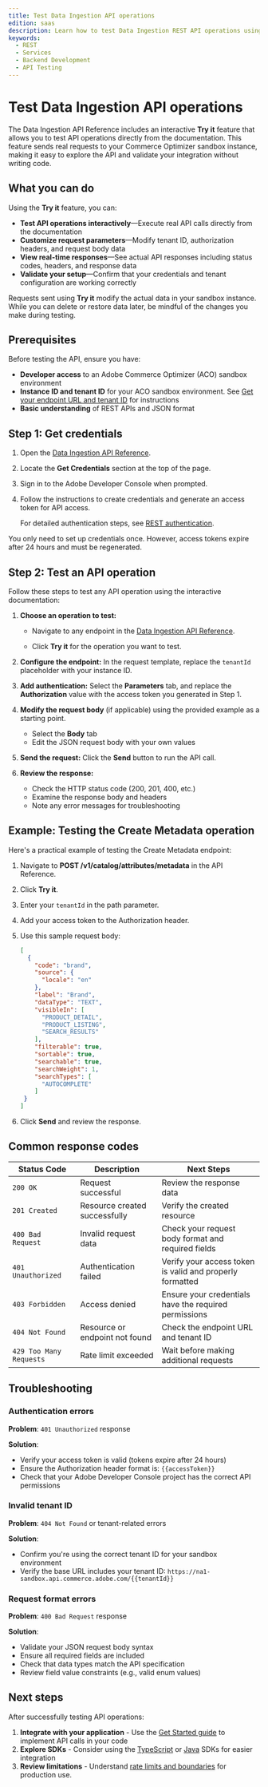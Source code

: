 ```yaml
---
title: Test Data Ingestion API operations
edition: saas
description: Learn how to test Data Ingestion REST API operations using the interactive Try It feature in the API Reference documentation
keywords:
  - REST
  - Services
  - Backend Development
  - API Testing
---
```


# Test Data Ingestion API operations

The Data Ingestion API Reference includes an interactive **Try it** feature that allows you to test API operations directly from the documentation. This feature sends real requests to your Commerce Optimizer sandbox instance, making it easy to explore the API and validate your integration without writing code.

## What you can do

Using the **Try it** feature, you can:

- **Test API operations interactively**—Execute real API calls directly from the documentation
- **Customize request parameters**—Modify tenant ID, authorization headers, and request body data
- **View real-time responses**—See actual API responses including status codes, headers, and response data
- **Validate your setup**—Confirm that your credentials and tenant configuration are working correctly

<InlineAlert variant="warning" slots="text" />

Requests sent using **Try it** modify the actual data in your sandbox instance. While you can delete or restore data later, be mindful of the changes you make during testing.

## Prerequisites

Before testing the API, ensure you have:

- **Developer access** to an Adobe Commerce Optimizer (ACO) sandbox environment
- **Instance ID and tenant ID** for your ACO sandbox environment. See [Get your endpoint URL and tenant ID](using-the-api.md#base-url) for instructions
- **Basic understanding** of REST APIs and JSON format

## Step 1: Get credentials

1. Open the [Data Ingestion API Reference](https://developer.adobe.com/commerce/services/reference/rest/).

2. Locate the **Get Credentials** section at the top of the page.

3. Sign in to the Adobe Developer Console when prompted.

4. Follow the instructions to create credentials and generate an access token for API access.

   For detailed authentication steps, see [REST authentication](authentication.md).

<InlineAlert variant="info" slots="text" />

You only need to set up credentials once. However, access tokens expire after 24 hours and must be regenerated.

## Step 2: Test an API operation

Follow these steps to test any API operation using the interactive documentation:

1. **Choose an operation to test:**

   - Navigate to any endpoint in the [Data Ingestion API Reference](https://developer.adobe.com/commerce/services/reference/rest/).

   - Click **Try it** for the operation you want to test.

2.  **Configure the endpoint:** In the request template, replace the `tenantId` placeholder with your instance ID.

1. **Add authentication:** Select the **Parameters** tab, and replace the **Authorization** value with the  access token you generated in Step 1.

1. **Modify the request body** (if applicable) using the provided example as a starting point.

   - Select the **Body** tab
   - Edit the JSON request body with your own values

1. **Send the request:** Click the **Send** button to run the API call.

1. **Review the response:**
   - Check the HTTP status code (200, 201, 400, etc.)
   - Examine the response body and headers
   - Note any error messages for troubleshooting

## Example: Testing the Create Metadata operation

Here's a practical example of testing the Create Metadata endpoint:

1. Navigate to **POST /v1/catalog/attributes/metadata** in the API Reference.
2. Click **Try it**.
3. Enter your `tenantId` in the path parameter.
4. Add your access token to the Authorization header.
5. Use this sample request body:

   ```json
   [
     {
       "code": "brand",
       "source": {
         "locale": "en"
       },
       "label": "Brand",
       "dataType": "TEXT",
       "visibleIn": [
         "PRODUCT_DETAIL",
         "PRODUCT_LISTING",
         "SEARCH_RESULTS"
       ],
       "filterable": true,
       "sortable": true,
       "searchable": true,
       "searchWeight": 1,
       "searchTypes": [
         "AUTOCOMPLETE"
       ]
    }
   ]
   ```

6. Click **Send** and review the response.

## Common response codes

| Status Code | Description | Next Steps |
|-------------|-------------|------------|
| `200 OK` | Request successful | Review the response data |
| `201 Created` | Resource created successfully | Verify the created resource |
| `400 Bad Request` | Invalid request data | Check your request body format and required fields |
| `401 Unauthorized` | Authentication failed | Verify your access token is valid and properly formatted |
| `403 Forbidden` | Access denied | Ensure your credentials have the required permissions |
| `404 Not Found` | Resource or endpoint not found | Check the endpoint URL and tenant ID |
| `429 Too Many Requests` | Rate limit exceeded | Wait before making additional requests |

## Troubleshooting

### Authentication errors

**Problem**: `401 Unauthorized` response

**Solution**:

- Verify your access token is valid (tokens expire after 24 hours)
- Ensure the Authorization header format is: `{{accessToken}}`
- Check that your Adobe Developer Console project has the correct API permissions

### Invalid tenant ID

**Problem**: `404 Not Found` or tenant-related errors

**Solution**:

- Confirm you're using the correct tenant ID for your sandbox environment
- Verify the base URL includes your tenant ID: `https://na1-sandbox.api.commerce.adobe.com/{{tenantId}}`

### Request format errors

**Problem**: `400 Bad Request` response

**Solution**:

- Validate your JSON request body syntax
- Ensure all required fields are included
- Check that data types match the API specification
- Review field value constraints (e.g., valid enum values)

## Next steps

After successfully testing API operations:

1. **Integrate with your application** - Use the [Get Started guide](using-the-api.md) to implement API calls in your code
3. **Explore SDKs** - Consider using the [TypeScript](https://github.com/adobe-commerce/aco-ts-sdk) or [Java](https://github.com/adobe-commerce/aco-java-sdk) SDKs for easier integration
4. **Review limitations** - Understand [rate limits and boundaries](using-the-api.md#limitations) for production use.
